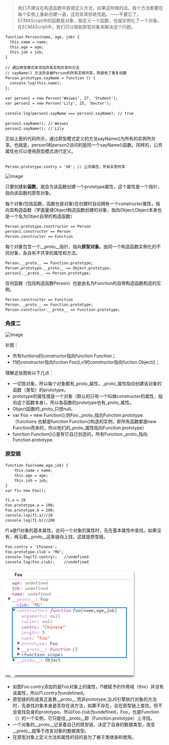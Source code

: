 

> 我们不建议在构造函数中直接定义方法，如果这样做的话，每个方法都要在每个实例上重新创建一遍，这将非常损耗性能。——不要忘了，ECMAScript中的函数是对象，每定义一个函数，也就实例化了一个对象。在ECMAScript中，我们可以借助原型对象来解决这个问题。


```
function Person(name, age, job) {
  this.name = name;
  this.age = age;
  this.job = job;
}
 
// 通过原型模式来添加所有实例共享的方法
// sayName() 方法将会被Person的所有实例共享，而避免了重复创建
Person.prototype.sayName = function () {
  console.log(this.name);
};
 
var person1 = new Person('Weiwei', 27, 'Student');
var person2 = new Person('Lily', 25, 'Doctor');
 
console.log(person1.sayName === person2.sayName); // true
 
person1.sayName(); // Weiwei
person2.sayName(); // Lily
```
正如上面的代码所示，通过原型模式定义的方法sayName()为所有的实例所共享。也就是，person1和person2访问的是同一个sayName()函数。同样的，公共属性也可以使用原型模式进行定义。


```

Person.prototype.contry = 'UK'; // 公共属性，所有实例共享
```



![image](http://mmbiz.qpic.cn/mmbiz/zPh0erYjkib0In4GI5qAQJR4yOnveEa5VzQRiaH8dtOypdMe5YNIWWYdOIU1MOckygWoYhEicWOOu3InaZN6msibOw/640?wx_fmt=jpeg&tp=webp&wxfrom=5&wx_lazy=1)

只要创建新**函数**，就会为该函数创建一个prototype属性，这个属性是一个指针，指向该函数的原型对象。


每个对象(包括函数，函数也是对象)在创建时自动拥有一个constructor属性，指向其构造函数（字面量或Object构造函数创建的对象，指向Object,Object本身也是一个名为Objec自带的构造函数）

```
Person.prototype.constructor == Person
person1.constructor == Person
Person.constructor == Function 
```

每个对象包含一个__proto__指针，指向**原型对象**。由同一个构造函数实例化的不同对象，各自有不共享的属性和方法。

```
Person.__proto__ == Function.prototype; 
Person.prototype.__proto__ == Object.prototype;
person1.__proto__ == Person.prototype;

```


任何函数（包括构造函数Person）也是由名为Function的自带构造函数构造的实例。

```
Person.constructor == Function          
Person.__proto__ == Function.prototype; 
Person.constructor.__proto__ == Function.prototype;
```


### 角度二

![image](https://sfault-image.b0.upaiyun.com/276/717/2767175203-5751333c109ff_articlex)

补图：
- 所有fuctions的constructor指向function Function；
- f1的constructor指向fuction Foo(),o1的constructor指向fuction Object()；

理解这张图有以下几点：

- 一切皆对象，所以每个对象都有_proto_属性，_proto_属性指向创建该对象的函数（类型）的prototype。
- prototype的属性值是一个对象（默认的只有一个叫做constructor的属性，指向这个函数本身）。所以各函数的prototype也有_proto_属性。
- Object函数的_proto_只想null。
- var Foo = new Function();则Foo._proto_指向Function.prototype.（functions 也都是function Function()构造的实例，即所有函数都是new Function而来的，所以他们的_proto_属性指向Function.prototype）
- function Function(){}是有它自己创造的，所有Function._proto_指向Function.prototype.


### 原型链

```
function Foo(name,age,job) {
	this.name = name;
	this.age = age;
	this.job = job;
}
var f1= new Foo();
```
```
f1.a = 10
Foo.prototype.a = 100;
Foo.prototype.b = 200;
console.log(f1.a)//10
console.log(f1.b)//200
```

f1.a是f1对象的基本属性，访问一个对象的属性时，先在基本属性中查找，如果没有，再沿着__proto__这条链向上找，这就是原型链。



```
Foo.contry = 'Chinese';
Foo.prototype.club = 'MU';
console.log(f1.contry);   //undefined
console.log(Foo.club);    //undefined
```
![image](images/8.png)

- 如图Foo.contry添加的是Foo对象上的属性，f1被赋予的作用域（this）并没有该属性，所以f1.contry为undefined。
- 原型链的形成真正是靠__proto__ 而非prototype,当JS引擎执行对象的方法时，先查找对象本身是否存在该方法，如果不存在，会在原型链上查找，但不会查找自身的prototype。所以Foo.club为undefined，Foo，也是Function（）的一个实例，它只能往__proto__即（Function.prototype）上寻找。
- 一个对象的__proto__记录着自己的原型链，决定了自身的数据类型，改变__proto__就等于改变对象的数据类型。
- 在原型对象上定义方法和属性的目的是为了被子类继承和使用。
